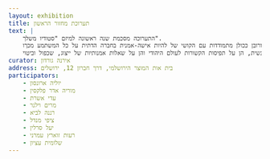 ```yaml
---
layout: exhibition
title: תערוכת מחזור הראשון
text: |
    התערוכה מסכמת שנה ראשונה למיזם "סטודיו משלך".
    שמונה המשתתפות בתערוכה הן כולן אמניות צעירות המשתייכות לקבוצות אוכלוסיה דתית ומסורתית, שסיימו את מסלולי הלימוד בתחומי האמנות בבתי ספר כמו אמונה ובצלאל ורובן ככולן מתמודדות עם הקושי של להיות אישה-אמנית בחברה הדתית על כל המשתמע מכךו.
    בתערוכה עוסקות האמניות באמצעות מדיומים שונים, בנושאים אישיים וקולקטיווים עם הדגשים הן על ראייה נשית, הן על תפיסות הקשורות לעולם היהודי והן על שאלות אמנותיות של ייצוג, שכפול וביטוי.
curator: אירנה גורדון
address: בית אות המוצר הירושלמי, דרך חברון 12, ירושלים
participators:
    - יוליה ארונסון
    - מוריה אדר פלקסין
    - עדי אשרת
    - מרים וילנר
    - רננה לביא
    - ציפי מנדל
    - יעל סרלין
    - רעות זוארץ עמרני
    - שלומית עציון
---
```

